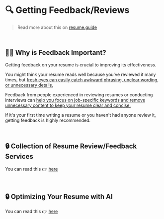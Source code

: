 # 🔍 Getting Feedback/Reviews
> Read more about this on [resume.guide](https://resume.guide/en/optimize/review/?ref=github.com)

<br />

## 🤷‍♀️ Why is Feedback Important?

Getting feedback on your resume is crucial to improving its effectiveness.

You might think your resume reads well because you've reviewed it many times, but <ins>fresh eyes can easily catch awkward phrasing, unclear wording, or unnecessary details.</ins>

Feedback from people experienced in reviewing resumes or conducting interviews can <ins>help you focus on job-specific keywords and remove unnecessary content to keep your resume clear and concise.</ins>

If it's your first time writing a resume or you haven't had anyone review it, getting feedback is highly recommended.

<br />

## 🔒 Collection of Resume Review/Feedback Services 

You can read this 👉 [here](https://www.resume.guide/en/optimize/review#-collection-of-resume-reviewfeedback-services/?ref=github.com)


<br />

## 🔒 Optimizing Your Resume with AI  

You can read this 👉 [here](https://www.resume.guide/en/optimize/review#-optimizing-your-resume-with-ai/?ref=github.com)
